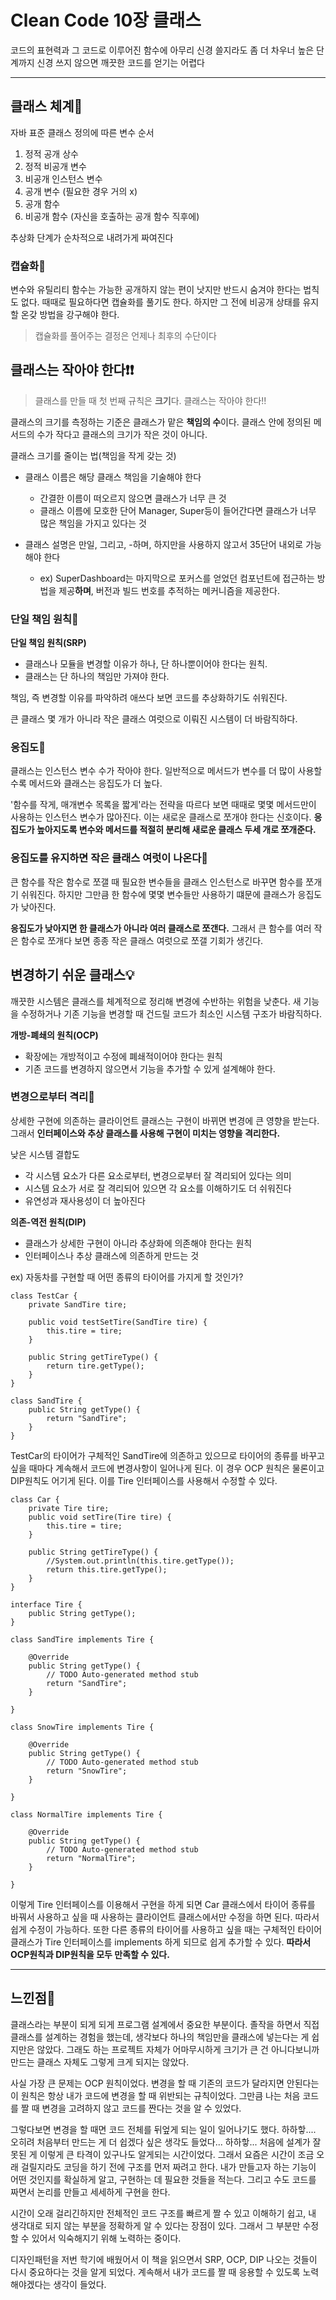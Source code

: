 # Clean Code 10장 클래스

코드의 표현력과 그 코드로 이루어진 함수에 아무리 신경 쓸지라도 좀 더 차우너 높은 단계까지 신경 쓰지 않으면 깨끗한 코드를 얻기는 어렵다

----

## 클래스 체계📝
자바 표준 클래스 정의에 따른 변수 순서
1. 정적 공개 상수
2. 정적 비공개 변수
3. 비공개 인스턴스 변수
4. 공개 변수 (필요한 경우 거의 x)
5. 공개 함수
6. 비공개 함수 (자신을 호출하는 공개 함수 직후에)

추상화 단계가 순차적으로 내려가게 짜여진다

### 캡슐화🔗
변수와 유틸리티 함수는 가능한 공개하지 않는 편이 낫지만 반드시 숨겨야 한다는 법칙도 없다. 때때로 필요하다면 캡슐화를 풀기도 한다. 하지만 그 전에 비공개 상태를 유지할 온갖 방법을 강구해야 한다.
> 캡슐화를 풀어주는 결정은 언제나 최후의 수단이다

## 클래스는 작아야 한다❗❗
>클래스를 만들 때 첫 번째 규칙은 **크기**다. 클래스는 작아야 한다!!

클래스의 크기를 측정하는 기준은 클래스가 맡은 **책임의 수**이다. 클래스 안에 정의된 메서드의 수가 작다고 클래스의 크기가 작은 것이 아니다.

클래스 크기를 줄이는 법(책임을 작게 갖는 것)
- 클래스 이름은 해당 클래스 책임을 기술해야 한다
  + 간결한 이름이 떠오르지 않으면 클래스가 너무 큰 것
  + 클래스 이름에 모호한 단어 Manager, Super등이 들어간다면 클래스가 너무 많은 책임을 가지고 있다는 것

- 클래스 설명은 만일, 그리고, -하며, 하지만을 사용하지 않고서 35단어 내외로 가능해야 한다
   + ex) SuperDashboard는 마지막으로 포커스를 얻었던 컴포넌트에 접근하는 방법을 제공**하며**, 버전과 빌드 번호를 추적하는 메커니즘을 제공한다.
   

### 단일 책임 원칙🔗
**단일 책임 원칙(SRP)**
- 클래스나 모듈을 변경할 이유가 하나, 단 하나뿐이어야 한다는 원칙.
- 클래스는 단 하나의 책임만 가져야 한다.

책임, 즉 변경할 이유를 파악하려 애쓰다 보면 코드를 추상화하기도 쉬워진다.

큰 클래스 몇 개가 아니라 작은 클래스 여럿으로 이뤄진 시스템이 더 바람직하다.

### 응집도🔗
클래스는 인스턴스 변수 수가 작아야 한다. 일반적으로 메서드가 변수를 더 많이 사용할수록 메서드와 클래스는 응집도가 더 높다.

'함수를 작게, 매개변수 목록을 짧게'라는 전략을 따르다 보면 때때로 몇몇 메서드만이 사용하는 인스턴스 변수가 많아진다. 이는 새로운 클래스로 쪼개야 한다는 신호이다. **응집도가 높아지도록 변수와 메서드를 적절히 분리해 새로운 클래스 두세 개로 쪼개준다.**

### 응집도를 유지하면 작은 클래스 여럿이 나온다🔗
큰 함수를 작은 함수로 쪼갤 때 필요한 변수들을 클래스 인스턴스로 바꾸면 함수를 쪼개기 쉬워진다. 하지만 그만큼 한 함수에 몇몇 변수들만 사용하기 떄문에 클래스가 응집도가 낮아진다.

**응집도가 낮아지면 한 클래스가 아니라 여러 클래스로 쪼갠다.** 그래서 큰 함수를 여러 작은 함수로 쪼개다 보면 종종 작은 클래스 여럿으로 쪼갤 기회가 생긴다.


## 변경하기 쉬운 클래스💡
깨끗한 시스템은 클래스를 체계적으로 정리해 변경에 수반하는 위험을 낮춘다. 새 기능을 수정하거나 기존 기능을 변경할 때 건드릴 코드가 최소인 시스템 구조가 바람직하다.

**개방-폐쇄의 원칙(OCP)**
- 확장에는 개방적이고 수정에 폐쇄적이어야 한다는 원칙
- 기존 코드를 변경하지 않으면서 기능을 추가할 수 있게 설계해야 한다.       

### 변경으로부터 격리🔗
상세한 구현에 의존하는 클라이언트 클래스는 구현이 바뀌면 변경에 큰 영향을 받는다. 그래서 **인터페이스와 추상 클래스를 사용해 구현이 미치는 영향을 격리한다.**

낮은 시스템 결합도
- 각 시스템 요소가 다른 요소로부터, 변경으로부터 잘 격리되어 있다는 의미
- 시스템 요소가 서로 잘 격리되어 있으면 각 요소를 이해하기도 더 쉬워진다
- 유연성과 재사용성이 더 높아진다

**의존-역전 원칙(DIP)**
- 클래스가 상세한 구현이 아니라 추상화에 의존해야 한다는 원칙
- 인터페이스나 추상 클래스에 의존하게 만드는 것

ex) 자동차를 구현할 때 어떤 종류의 타이어를 가지게 할 것인가?
```
class TestCar {
	private SandTire tire;
	
	public void testSetTire(SandTire tire) {
		this.tire = tire;
	}
	
	public String getTireType() {
		return tire.getType();
	}
}

class SandTire {
	public String getType() {
		return "SandTire";
	}
}
```
TestCar의 타이어가 구체적인 SandTire에 의존하고 있으므로 타이어의 종류를 바꾸고 싶을 때마다 계속해서 코드에 변경사항이 일어나게 된다. 이 경우 OCP 원칙은 물론이고 DIP원칙도 어기게 된다. 이를 Tire 인터페이스를 사용해서 수정할 수 있다.

```
class Car {
	private Tire tire;  
	public void setTire(Tire tire) {
		this.tire = tire;
	}
	
	public String getTireType() {
		//System.out.println(this.tire.getType());
		return this.tire.getType();
	}
}

interface Tire {
	public String getType();
}

class SandTire implements Tire {

	@Override
	public String getType() {
		// TODO Auto-generated method stub
		return "SandTire";
	}
	
}

class SnowTire implements Tire {

	@Override
	public String getType() {
		// TODO Auto-generated method stub
		return "SnowTire";
	}
	
}

class NormalTire implements Tire {

	@Override
	public String getType() {
		// TODO Auto-generated method stub
		return "NormalTire";
	}
	
}
```

이렇게 Tire 인터페이스를 이용해서 구현을 하게 되면 Car 클래스에서 타이어 종류를 바꿔서 사용하고 싶을 때 사용하는 클라이언트 클래스에서만 수정을 하면 된다. 따라서 쉽게 수정이 가능하다. 또한 다른 종류의 타이어를 사용하고 싶을 때는 구체적인 타이어 클래스가 Tire 인터페이스를 implements 하게 되므로 쉽게 추가할 수 있다. **따라서 OCP원칙과 DIP원칙을 모두 만족할 수 있다.**

----
## 느낀점🙊
클래스라는 부분이 되게 되게 프로그램 설계에서 중요한 부분이다. 졸작을 하면서 직접 클래스를 설계하는 경험을 했는데, 생각보다 하나의 책임만을 클래스에 넣는다는 게 쉽지만은 않았다. 그래도 하는 프로젝트 자체가 어마무시하게 크기가 큰 건 아니다보니까 만드는 클래스 자체도 그렇게 크게 되지는 않았다.

사실 가장 큰 문제는 OCP 원칙이었다. 변경을 할 때 기존의 코드가 달라지면 안된다는 이 원칙은 항상 내가 코드에 변경을 할 때 위반되는 규칙이었다. 그만큼 나는 처음 코드를 짤 때 변경을 고려하지 않고 코드를 짠다는 것을 알 수 있었다. 

그렇다보면 변경을 할 때면 코드 전체를 뒤엎게 되는 일이 일어나기도 했다. 하하핳.... 오히려 처음부터 만드는 게 더 쉽겠다 싶은 생각도 들었다... 하하핳... 처음에 설계가 잘못된 게 이렇게 큰 타격이 있구나도 알게되는 시간이었다. 그래서 요즘은 시간이 조금 오래 걸릴지라도 코딩을 하기 전에 구조를 먼저 짜려고 한다. 내가 만들고자 하는 기능이 어떤 것인지를 확실하게 알고, 구현하는 데 필요한 것들을 적는다. 그리고 수도 코드를 짜면서 논리를 만들고 세세하게 구현을 한다.

시간이 오래 걸리긴하지만 전체적인 코드 구조를 빠르게 짤 수 있고 이해하기 쉽고, 내 생각대로 되지 않는 부분을 정확하게 알 수 있다는 장점이 있다. 그래서 그 부분만 수정할 수 있어서 익숙해지기 위해 노력하는 중이다.

디자인패턴을 저번 학기에 배웠어서 이 책을 읽으면서 SRP, OCP, DIP 나오는 것들이 다시 중요하다는 것을 알게 되었다. 계속해서 내가 코드를 짤 때 응용할 수 있도록 노력해야겠다는 생각이 들었다.
